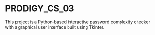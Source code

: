 # PRODIGY_CS_03
This project is a Python-based interactive password complexity checker with a graphical user interface built using Tkinter.
